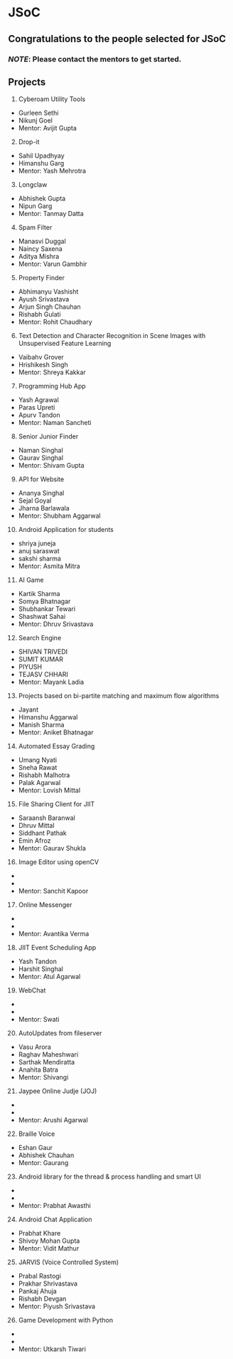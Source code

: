# JSoC
## Congratulations to the people selected for JSoC
### *NOTE*: Please contact the mentors to get started.
## Projects
1. Cyberoam Utility Tools
  - Gurleen Sethi
  - Nikunj Goel
  - Mentor: Avijit Gupta
2. Drop-it
  - Sahil Upadhyay
  - Himanshu Garg
  - Mentor: Yash Mehrotra
3. Longclaw
  - Abhishek Gupta
  - Nipun Garg
  - Mentor: Tanmay Datta
4. Spam Filter
  - Manasvi  Duggal		
  - Naincy Saxena
  - Aditya Mishra
  - Mentor: Varun Gambhir
5. Property Finder
  - Abhimanyu Vashisht 	
  - Ayush Srivastava
  - Arjun Singh Chauhan
  - Rishabh Gulati
  - Mentor: Rohit Chaudhary
6. Text Detection and Character Recognition in Scene Images with Unsupervised Feature Learning
  - Vaibahv Grover
  - Hrishikesh Singh
  - Mentor: Shreya Kakkar
7. Programming Hub App
  - Yash Agrawal	
  - Paras Upreti
  - Apurv Tandon
  - Mentor: Naman Sancheti
8. Senior Junior Finder
  -	Naman Singhal
  - Gaurav Singhal
  - Mentor: Shivam Gupta
9. API for Website
  - Ananya Singhal
  - Sejal Goyal
  - Jharna Barlawala
  - Mentor: Shubham Aggarwal
10. Android Application for students
  - shriya juneja		
  - anuj saraswat
  - sakshi sharma
  - Mentor: Asmita Mitra
11. AI Game
  - Kartik Sharma
  - Somya Bhatnagar
  - Shubhankar Tewari
  - Shashwat Sahai
  - Mentor: Dhruv Srivastava
12. Search Engine
  - SHIVAN TRIVEDI	
  - SUMIT KUMAR
  - PIYUSH
  - TEJASV CHHARI
  - Mentor: Mayank Ladia
13. Projects based on bi-partite matching and maximum flow algorithms
  - Jayant
  - Himanshu Aggarwal
  - Manish Sharma
  - Mentor: Aniket Bhatnagar
14. Automated Essay Grading
  - Umang Nyati
  - Sneha Rawat
  - Rishabh Malhotra
  - Palak Agarwal
  - Mentor: Lovish Mittal
15. File Sharing Client for JIIT
  - Saraansh Baranwal
  - Dhruv Mittal
  - Siddhant Pathak
  - Emin Afroz
  - Mentor: Gaurav Shukla
16. Image Editor using openCV
  - 
  - 
  - Mentor: Sanchit Kapoor
17. Online Messenger
  - 
  - 
  - Mentor: Avantika Verma
18. JIIT Event Scheduling App
  - Yash Tandon
  - Harshit Singhal
  - Mentor: Atul Agarwal
19. WebChat
  - 
  - 
  - Mentor: Swati
20. AutoUpdates from fileserver
  - Vasu Arora
  - Raghav Maheshwari
  - Sarthak Mendiratta
  - Anahita Batra
  - Mentor: Shivangi
21. Jaypee Online Judje (JOJ)
  - 
  - 
  - Mentor: Arushi Agarwal
22. Braille Voice
  - Eshan Gaur
  - Abhishek Chauhan
  - Mentor: Gaurang
23. Android library for the thread & process handling and smart UI
  - 
  - 
  - Mentor: Prabhat Awasthi
24. Android Chat Application
  - Prabhat Khare
  - Shivoy Mohan Gupta
  - Mentor: Vidit Mathur
25. JARVIS (Voice Controlled System)
  - Prabal Rastogi
  - Prakhar Shrivastava
  - Pankaj Ahuja
  - Rishabh Devgan
  - Mentor: Piyush Srivastava
26. Game Development with Python
  - 
  - 
  - Mentor: Utkarsh Tiwari
